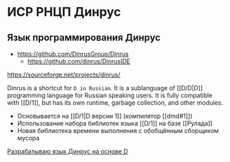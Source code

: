 # ИСР РНЦП Динрус
## Язык программирования Динрус

- https://github.com/DinrusGroup/Dinrus
	- https://github.com/dinrus/DinrusIDE

https://sourceforge.net/projects/dinrus/

Dinrus is a shortcut for `D in Russian`. It is a sublanguage of [[D/D|D]] programming language for Russian speaking users. It is fully compatible with [[D/1]], but has its own runtime, garbage collection, and other modules.

- Основывается на [[D/1|D версии 1]] (компилятор [[dmd#1]])
- Использование набора библиотек языка [[D/1]] на базе [[Рулада]]
- Новая библиотека времени выполнения с обобщённым сборщиком мусора

[Разрабатываю язык Динрус на основе D](http://forum.codenet.ru/q73887/%D0%A0%D0%B0%D0%B7%D1%80%D0%B0%D0%B1%D0%B0%D1%82%D1%8B%D0%B2%D0%B0%D1%8E+%D1%8F%D0%B7%D1%8B%D0%BA+%D0%94%D0%B8%D0%BD%D1%80%D1%83%D1%81+%D0%BD%D0%B0+%D0%BE%D1%81%D0%BD%D0%BE%D0%B2%D0%B5+D.+)

